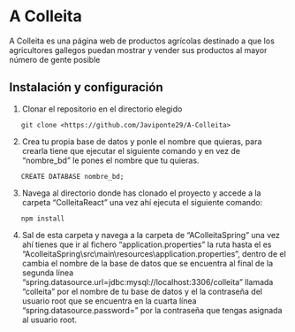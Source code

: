 # A Colleita
A Colleita es una página web de productos agrícolas destinado a que los agricultores gallegos puedan mostrar y vender sus productos al mayor número de gente posible
## Instalación y configuración
1. Clonar el repositorio en el directorio elegido
 ```
    git clone <https://github.com/Javiponte29/A-Colleita>
 ```
2. Crea tu propia base de datos y ponle el nombre que quieras, para crearla tiene que ejecutar el siguiente comando y en vez de “nombre_bd” le pones el nombre que tu quieras.
 ```
    CREATE DATABASE nombre_bd;
 ```
3. Navega al directorio donde has clonado el proyecto y accede a la carpeta  “ColleitaReact” una vez ahí ejecuta el siguiente comando:
 ```
    npm install
 ```
 4. Sal de esta carpeta y navega a la carpeta de “AColleitaSpring” una vez ahí tienes que ir al fichero “application.properties” la ruta hasta el es “AcolleitaSpring\src\main\resources\application.properties”,  dentro de el cambia el nombre de la base de datos que se encuentra al final de la segunda línea “spring.datasource.url=jdbc:mysql://localhost:3306/colleita” llamada “colleita” por el nombre de tu base de datos y el la contraseña del usuario root que se encuentra en la cuarta línea “spring.datasource.password=” por la contraseña que tengas asignada al usuario root.